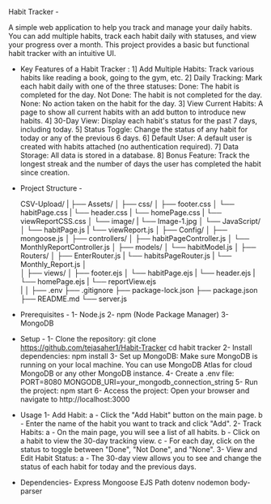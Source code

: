 Habit Tracker - 

  A simple web application to help you track and manage your daily habits. You can add multiple habits, track each habit daily with statuses, and view your progress over a month. 
This project provides a basic but functional habit tracker with an intuitive UI.


* Key Features of a Habit Tracker :
  1] Add Multiple Habits: Track various habits like reading a book, going to the gym, etc.
  2] Daily Tracking: Mark each habit daily with one of the three statuses:
      Done: The habit is completed for the day.
      Not Done: The habit is not completed for the day.
      None: No action taken on the habit for the day.
  3] View Current Habits: A page to show all current habits with an add button to introduce new habits.
  4] 30-Day View: Display each habit's status for the past 7 days, including today.
  5] Status Toggle: Change the status of any habit for today or any of the previous 6 days.
  6] Default User: A default user is created with habits attached (no authentication required).
  7] Data Storage: All data is stored in a database.
  8] Bonus Feature: Track the longest streak and the number of days the user has completed the habit since creation.



* Project Structure - 

  CSV-Upload/
	|
	├── Assets/
	│   ├── css/
	│        ├── footer.css
	│	       └── habitPage.css
  |        └── header.css
  |        └── homePage.css
  |        └── viewReportCSS.css
	│   └── image/
  |        └── Image-1.jpg
	│   └── JavaScript/
	│        └── habitPage.js
  |        └── viewReport.js
	│ 
	├── Config/
	│   ├── mongoose.js
	│
	├── controllers/
	│   ├── habitPageController.js
	│   └── MonthlyReportController.js
	│
	├── models/
	│   └── habitModel.js
	│
	├── Routers/
	│   ├── EnterRouter.js
  |   └── habitsPageRouter.js
  |   └── Monthly_Report.js
	│   
	│
	├── views/
	│   ├── footer.ejs
	│   └── habitPage.ejs
  |   └── header.ejs
  |   └── homePage.ejs
  |   └── reportView.ejs    
  |
	│
	├── .env
	├── .gitignore
	├── package-lock.json
	├── package.json
	├── README.md
	└── server.js



* Prerequisites - 
  1- Node.js
  2- npm (Node Package Manager)
  3- MongoDB


* Setup - 
  1- Clone the repository:
     git clone https://github.com/tejasaher1/Habit-Tracker
     cd habit tracker
  2- Install dependencies:
     npm install
  3- Set up MongoDB:
     Make sure MongoDB is running on your local machine. You can use MongoDB Atlas for cloud MongoDB or any other MongoDB instance.
  4- Create a .env file:
     PORT=8080
     MONGODB_URI=your_mongodb_connection_string
  5- Run the project:
     npm start
  6- Access the project:
     Open your browser and navigate to http://localhost:3000

 * Usage
   1- Add Habit:
      a - Click the "Add Habit" button on the main page.
      b - Enter the name of the habit you want to track and click "Add".
   2- Track Habits:
      a - On the main page, you will see a list of all habits.
      b - Click on a habit to view the 30-day tracking view.
      c - For each day, click on the status to toggle between "Done", "Not Done", and "None".
   3- View and Edit Habit Status:
      a - The 30-day view allows you to see and change the status of each habit for today and the previous days.


  * Dependencies-
     Express
     Mongoose
     EJS
     Path
     dotenv
     nodemon
     body-parser
